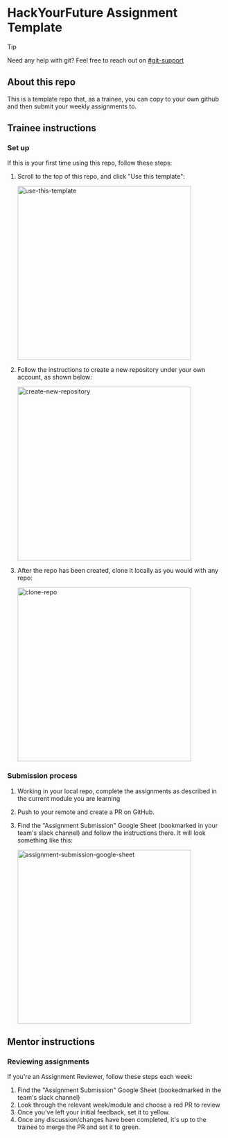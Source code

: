 # HackYourFuture Assignment Template
> [!TIP]
> Need any help with git? Feel free to reach out on [#git-support](https://hackyourfuture-cph.slack.com/archives/CU1K85X3R)

## About this repo
This is a template repo that, as a trainee, you can copy to your own github and then submit your weekly assignments to.

## Trainee instructions
### Set up
If this is your first time using this repo, follow these steps:

1. Scroll to the top of this repo, and click "Use this template":

    <img width="400" alt="use-this-template" src="https://github.com/user-attachments/assets/be998ed8-db20-4869-adac-8f5f5f352b62" />

1. Follow the instructions to create a new repository under your own account, as shown below:

    <img width="400" alt="create-new-repository" src="https://github.com/user-attachments/assets/1104b326-60d0-459b-ac62-ec9b2f8a37db" />
    
1. After the repo has been created, clone it locally as you would with any repo:
  
    <img width="400" alt="clone-repo" src="https://github.com/user-attachments/assets/65a9d72f-98da-4bee-9120-f76df01d52bd" />

### Submission process
1. Working in your local repo, complete the assignments as described in the current module you are learning
2. Push to your remote and create a PR on GitHub.
3. Find the "Assignment Submission" Google Sheet (bookmarked in your team's slack channel) and follow the instructions there. It will look something like this:
   
    <img width="400" alt="assignment-submission-google-sheet" src="https://github.com/user-attachments/assets/22d32be4-c405-4c7d-8ba5-abb5e8c1debe" />

## Mentor instructions
### Reviewing assignments
If you're an Assignment Reviewer, follow these steps each week:
1. Find the "Assignment Submission" Google Sheet (bookedmarked in the team's slack channel)
2. Look through the relevant week/module and choose a red PR to review
3. Once you've left your initial feedback, set it to yellow.
4. Once any discussion/changes have been completed, it's up to the trainee to merge the PR and set it to green.

